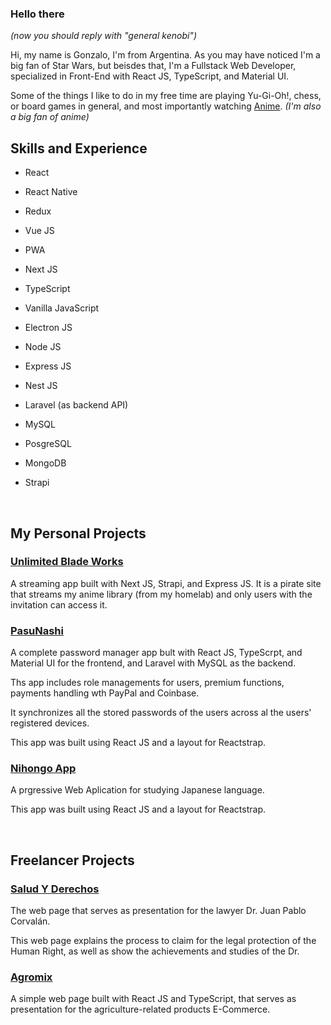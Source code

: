 ### Hello there 

*(now you should reply with "general kenobi")*

Hi, my name is Gonzalo, I'm from Argentina. As you may have noticed I'm a big fan of Star Wars, but beisdes that, I'm a Fullstack Web Developer, specialized in Front-End with React JS, TypeScript, and Material UI.

Some of the things I like to do in my free time are playing Yu-Gi-Oh!, chess, or board games in general, and most importantly watching [Anime](https://corvalangonzalo.xyz/animes). *(I'm also a big fan of anime)*

## Skills and Experience

- React 
- React Native
- Redux
- Vue JS
- PWA
- Next JS
- TypeScript
- Vanilla JavaScript
- Electron JS
- Node JS
- Express JS
- Nest JS
- Laravel (as backend API)
- MySQL
- PosgreSQL
- MongoDB
- Strapi

  <br/>

## My Personal Projects

### [Unlimited Blade Works](https://unlimitedblades.work)
A streaming app built with Next JS, Strapi, and Express JS. It is a pirate site that streams my anime library (from my homelab) and only users with the invitation can access it.

### [PasuNashi](https://pasunashi.corvalangonzalo.com)
A complete password manager app bult with React JS, TypeScrpt, and Material UI for the frontend, and Laravel with MySQL as the backend.

Ths app includes role managements for users, premium functions, payments handling wth PayPal and Coinbase.

It synchronizes all the stored passwords of the users across al the users' registered devices.

This app was built using React JS and a layout for Reactstrap.

  
 ### [Nihongo App](https://themrcorvy.github.io/nihongo-app/)
 A prgressive Web Aplication for studying Japanese language.

This app was built using React JS and a layout for Reactstrap.

  <br/>
  
## Freelancer Projects

### [Salud Y Derechos](https://saludyderechos.com.ar)
The web page that serves as presentation for the lawyer Dr. Juan Pablo Corvalán.

This web page explains the process to claim for the legal protection of the Human Right, as well as show the achievements and studies of the Dr.

  
### [Agromix](https://themrcorvy.github.io/agromix/)
A simple web page built with React JS and TypeScript, that serves as presentation for the agriculture-related products E-Commerce.


